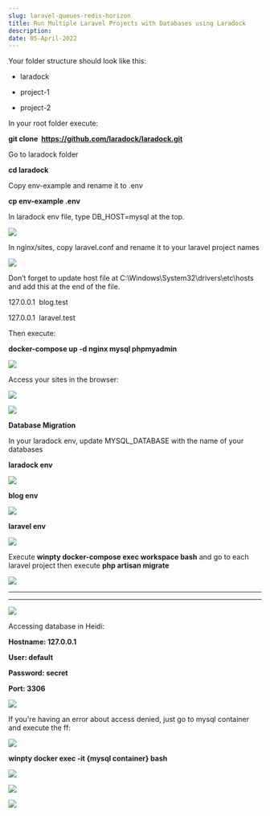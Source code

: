 ```yaml
---
slug: laravel-queues-redis-horizon
title: Run Multiple Laravel Projects with Databases using Laradock
description: 
date: 05-April-2022
---
```


Your folder structure should look like this:

*   laradock

*   project-1

*   project-2

In your root folder execute:

**git clone  https://github.com/laradock/laradock.git**

Go to laradock folder

**cd laradock**

Copy env-example and rename it to .env

**cp env-example .env**

In laradock env file, type DB_HOST=mysql at the top.

![](https://dev-to-uploads.s3.amazonaws.com/i/1goh7t81fe5wn1o75tnw.PNG)

In nginx/sites, copy laravel.conf and rename it to your laravel project names

![](https://lh3.googleusercontent.com/v2gNAAZBSrKOH5x3ae4SA09RH8hZn591cCcSUXUtgDvDHdjVQNwxJGOYNdecAtFC8V9MZ3HSTeAid8wdkmkjKfP61z2LxhB94KC4Oq0Hkk-w0fjCCvoQkKPpI-Hhz1slFYMz5jkAWM8=w2400)

Don’t forget to update host file at C:\Windows\System32\drivers\etc\hosts and add this at the end of the file.

127.0.0.1  blog.test

127.0.0.1  laravel.test

Then execute:

**docker-compose up -d nginx mysql phpmyadmin**

![](https://lh3.googleusercontent.com/ZugeWKGHWDi7pFHqV-MAx2AUI6CvG8e3XMlBRHQT7MkSRdbSbuD-6uDbJV9pFP3exWJuwIW8Qgecor-_NV_A54aVkNP8J3ClJshvEmVJyYmC6lgA2yHm4Ksuaqr0wJ_3lNqvxdB95E0=w2400)

Access your sites in the browser:

![](https://dev-to-uploads.s3.amazonaws.com/i/nii41tqvjt4s13f9e3cr.PNG)

![](https://dev-to-uploads.s3.amazonaws.com/i/pru1147aa6iuczcylglf.PNG)

**Database Migration**

In your laradock env, update MYSQL_DATABASE with the name of your databases

**laradock env**

![](https://s1.imghub.io/KXqkl.png)

**blog env**



![](https://dev-to-uploads.s3.amazonaws.com/i/7xl0x73r9ni174f0t8d7.PNG)

**laravel env**

![](https://dev-to-uploads.s3.amazonaws.com/i/5k7nj9czslfrns3voa7v.PNG)

Execute **winpty docker-compose exec workspace bash** and go to each laravel project then execute  **php artisan migrate**

![](https://dev-to-uploads.s3.amazonaws.com/i/48168j5dm8hg7n8rhxb4.PNG)

***

***

![](https://dev-to-uploads.s3.amazonaws.com/i/0ike93ve6uujb9n7qn60.PNG)

Accessing database in Heidi:

**Hostname: 127.0.0.1**

**User: default**

**Password: secret**

**Port: 3306**

![](https://dev-to-uploads.s3.amazonaws.com/i/qoovpa8osdq1bms58c6x.PNG)

If you're having an error about access denied, just go to mysql container and execute the ff:

![](https://lh3.googleusercontent.com/yN9FNyzb2HRrcZ3xLpPWpbtKlp57bvZww_yQJhjthfWpwGAFVM0vc-HyAhqj15kqLTNLUb-nabFLEyWSCoI5mlqzT2xLV2oPE0OPMmlxcrnwJqoV21L1LhKNd5TjnXj-5_mMC9fvB_0=w2400)

**winpty docker exec -it {mysql container} bash**

![](https://lh3.googleusercontent.com/aJAFgxKVvcKwbH8sEzm4y9FRLIG2jPIS3vCetfcLecNTXNEJ8YRY7jAJWJAl5IJuytOaS9xQMwa-w0yKu_DMLhX-qT-8uxj3NKf2nVd4aGZi4b1ZMQrwM81Tu-YRExIdW726jgjt-LY=w2400)

![](https://lh3.googleusercontent.com/-QiCFktvlTbsBt9e2seXfDAOILVLBQHdZ83ePXpyTZ30SHFIte9AkwX98px7bECk7chzpu7FXNliFslmMHDP3T23FQjoMl4IaP0bOJvVl493F5r00rExxUlTItNmF7NhJOJkz4cBoW4=w2400)

![](https://lh3.googleusercontent.com/hqzpMu56JeZrXoo-1VCrux_gjDpfmgNQHh2LInuE_IhOUGQ_wTVDbvHyH6kMjr8olE7R1JksWSRjCOD0A3_Fc0JrCuQIAX3CJNvobtTDxrvMM0k1zVOogFxRahFIwvX5vN9BCZrXHWc=w2400)


